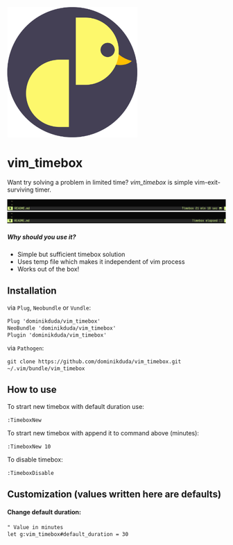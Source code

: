 <img src="https://raw.githubusercontent.com/dominikduda/config_files/master/dd_logo_blue_bg.png" width="300" height="300" />

# vim_timebox
Want try solving a problem in limited time? *vim_timebox* is simple vim-exit-surviving timer.

<img src="https://raw.githubusercontent.com/dominikduda/vim_timebox/master/images/enabled.png" />
<img src="https://raw.githubusercontent.com/dominikduda/vim_timebox/master/images/elapsed.png" />

##### Why should you use it?
  - Simple but sufficient timebox solution
  - Uses temp file which makes it independent of vim process
  - Works out of the box!

## Installation
via `Plug`, `Neobundle` or `Vundle`:
```
Plug 'dominikduda/vim_timebox'
NeoBundle 'dominikduda/vim_timebox'
Plugin 'dominikduda/vim_timebox'
```
via `Pathogen`:
```
git clone https://github.com/dominikduda/vim_timebox.git ~/.vim/bundle/vim_timebox
```

## How to use

To strart new timebox with default duration use:
```
:TimeboxNew
```

To strart new timebox with append it to command above (minutes):
```
:TimeboxNew 10
```

To disable timebox:
```
:TimeboxDisable
```


## Customization (values written here are defaults)

#### Change default duration:

```vim
" Value in minutes
let g:vim_timebox#default_duration = 30
```

<!-- call timer_start(100, {-> execute(':AirlineRefresh')}, { 'repeat': -1 }) -->
